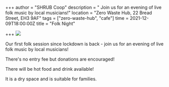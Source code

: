 +++
author = "SHRUB Coop"
description = " Join us for an evening of live folk music by local musicians!"
location = "Zero Waste Hub, 22 Bread Street, EH3 9AF"
tags = ["zero-waste-hub", "cafe"]
time = 2021-12-09T18:00:00Z
title = "Folk Night"

+++
![](https://res.cloudinary.com/shrub-co-op/image/upload/v1638540469/shrubcoop.org/media/agm_band_lafrln.jpg)

Our first folk session since lockdown is back - join us for an evening of live folk music by local musicians!

There's no entry fee but donations are encouraged!

There will be hot food and drink available!

It is a dry space and is suitable for families.